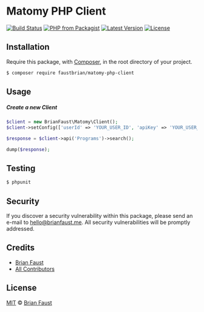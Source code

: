 # Matomy PHP Client

[![Build Status](https://img.shields.io/travis/faustbrian/Matomy-PHP-Client/master.svg?style=flat-square)](https://travis-ci.org/faustbrian/Matomy-PHP-Client)
[![PHP from Packagist](https://img.shields.io/packagist/php-v/faustbrian/matomy-php-client.svg?style=flat-square)]()
[![Latest Version](https://img.shields.io/github/release/faustbrian/Matomy-PHP-Client.svg?style=flat-square)](https://github.com/faustbrian/Matomy-PHP-Client/releases)
[![License](https://img.shields.io/packagist/l/faustbrian/Matomy-PHP-Client.svg?style=flat-square)](https://packagist.org/packages/faustbrian/Matomy-PHP-Client)

## Installation

Require this package, with [Composer](https://getcomposer.org/), in the root directory of your project.

``` bash
$ composer require faustbrian/matomy-php-client
```

## Usage

##### Create a new Client
``` php
$client = new BrianFaust\Matomy\Client();
$client->setConfig(['userId' => 'YOUR_USER_ID', 'apiKey' => 'YOUR_USER_ID']);

$response = $client->api('Programs')->search();

dump($response);
```

## Testing

``` bash
$ phpunit
```

## Security

If you discover a security vulnerability within this package, please send an e-mail to hello@brianfaust.me. All security vulnerabilities will be promptly addressed.

## Credits

- [Brian Faust](https://github.com/faustbrian)
- [All Contributors](../../contributors)

## License

[MIT](LICENSE) © [Brian Faust](https://brianfaust.me)
